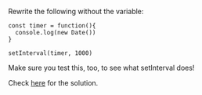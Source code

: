 
Rewrite the following without the variable:

  
```
const timer = function(){
  console.log(new Date())
}

setInterval(timer, 1000)
```
  

Make sure you test this, too, to see what setInterval does!

  

Check [here](https://codepen.io/ElevationPen/pen/LoadJa?editors=0010) for the solution.